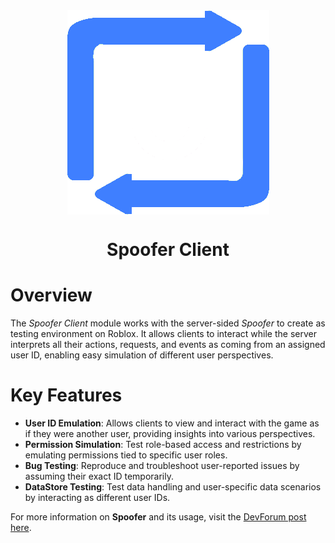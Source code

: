 <div align="center">
    <img src="gh/Vector.png" alt="Spoofer logo" style="display: block; margin: auto;" />
    <h1>Spoofer Client</h1>
</div>

# Overview
The *Spoofer Client* module works with the server-sided *Spoofer* to create as testing environment on Roblox. It allows clients to interact while the server interprets all their actions, requests, and events as coming from an assigned user ID, enabling easy simulation of different user perspectives.

# Key Features
- **User ID Emulation**: Allows clients to view and interact with the game as if they were another user, providing insights into various perspectives.
- **Permission Simulation**: Test role-based access and restrictions by emulating permissions tied to specific user roles.
- **Bug Testing**: Reproduce and troubleshoot user-reported issues by assuming their exact ID temporarily.
- **DataStore Testing**: Test data handling and user-specific data scenarios by interacting as different user IDs.

For more information on **Spoofer** and its usage, visit the [DevForum post here](https://devforum.roblox.com/t/spoofer-test-your-games-with-any-user-id/3253054).